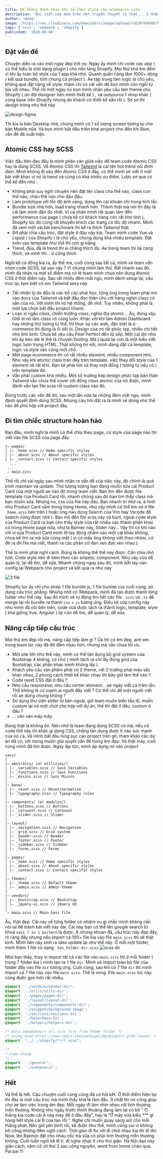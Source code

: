 ```yaml
---
title: Để không đánh nhau khi tổ chức style cho eCommerce site
description: 'Bài viết này dựa trên một truyền thuyết có thật... à nhầm một câu chuyện thực tế về cách mình và team đã cùng nhau giải quyết các vấn đề style khi làm một page eCommerce với khoảng 40+ screens ( desktop + mobile ). Bằng một cách thần kì nào đó không có cuộc đánh nhau nào xảy ra trong suốt quá trình code. Giờ thì bắt đầu thôi.'
author: 'Hưng'
image: 'https://res.cloudinary.com/kmacoders/image/upload/v1630769848/kmacoders.github.io/static/images/blog/2021/09/04-banner_oxfx2z.png'
tags: ['scss', 'webpack', 'shopify']
published: '2020-09-04'
---
```


## Đặt vấn đề
Chuyện diễn ra vào một ngày đẹp trời nọ. Ngày ấy mình chỉ code các app ( có thể hiểu là một dạng plugin ) cho nền tảng Shopify. Mọi thứ khá êm đềm vì khi ấy toàn bộ style của 1 app khá nhỏ. Quanh quẩn căng lắm 1000+ dòng ( kết quả bundle, tính chung cả project ). Ae tập trung làm logic là chủ yếu, không quá đặt nặng về style, thậm chí có vài vấn đề bọn mình còn ngồi tự bịa với nhau.
Thế rồi một ngày nọ bọn mình nhận yêu cầu làm theme cho Shopify ( do đội designer bên mình thiết kế ) , và outsource 1 shop khác ( cũng base trên Shopify nhưng do khách có thiết kế sẵn rồi ). Sơ sơ thì design trông như thế này 

![design figma](https://res.cloudinary.com/kmacoders/image/upload/v1630770598/kmacoders.github.io/static/images/blog/2021/09/04-design.png)

Thì kia là bản Desktop nhé, chúng mình có 1 số lượng screen tương tự cho bản Mobile nữa. Và bọn mình bắt đầu triển khai project cho đến khi Bùm, vấn đề đã xuất hiện.

## Atomic CSS hay SCSS
Việc đầu tiên đau đầu là mình phân vân giữa việc để team code Atomic CSS hay là dùng SCSS. Về Atomic CSS thì [Tailwind](https://tailwindcss.com/) là cái tên hot trend nổi đình đám. Mình không đi sâu đến Atomic CSS ở đây, có thể mình sẽ viết ở một bài viết khác vì nó là trend và cũng có khá nhiều ưu điểm. Lược sơ qua có thể kế đến như :

 - Không phải suy nghĩ chuyện nên đặt tên class cha thế nào, class con thế nào, cháu thế nào cho đau đầu.
 -  Làm prototype với tốc độ ánh sáng, dựng lên cái khuân chỉ trong tích tắc 
 - Bundle size nhẹ hơn, load trang nhanh hơn. Thành thật mà nói thì đây là cái làm mình đắn đo nhất. Vì cá nhân mình rất quan tâm đến performance của page ( chưa kể có khách hàng còn rất khó tính ), Shopify lúc đó cũng rất khuyến khích các trang có tốc độ nhanh. Mình đã xem một vài bài benchmark thì kể ra thích Tailwind thật.
 - Đỡ phải chia cấu trúc, đặt style ở đâu này kia. Team mình code Vue và Liquid ( của Shopify ) là chủ yếu, chúng dùng khá nhiều template. Đặt luôn vào template như thế thì còn gì bằng.
 - Trend, đùa, đã là trend thì ai chẳng thích đú. Ae trong team thì lại càng thích, và mình thì... ừ cũng thích.
 
 Ngồi kể cả đống kia ra, ấy thế mà, cuối cùng sau tất cả, mình và team vẫn chọn code SCSS, tại sao vậy ?
 Vì chúng mình làm thử. Rất nhanh sau đó, mình đã nhận ra một số điểm mà có lẽ team mình chưa nên dùng Atomic CSS ở thời điểm này. Sau rất nhiều đêm mất ngủ, mình đành setup lại, cấu trúc lại, tạm biệt cô em Tailwind sexy này 

- Tất nhiên lý do đầu là các bố các phải học, từng ông trong team phải mò vào docs của Tailwind và bắt đầu đọc thần chú với hàng nghìn class có sẵn của nó. Với mình thì nó hệ thống, dễ nhớ. Tuy nhiên, không phải là một lựa chọn bắt đầu project nhanh. 
 - Loạn xì ngậu class, chiến trường class, nghĩa địa atomic... Âu, đúng vậy. Giời ơi nó lắm class vô cùng luôn. Khác với khi làm Admin Dashboard hay những thứ tương tự thế, thì thực sự các web, đặc biệt là e-commerce thì đúng là ối dồi ôi. Design của nó rất phức tạp, nhiều chi tiết nhỏ lỉnh kỉnh. Chưa kể yêu cầu Pixel Perfect đến từ sếp. Một cái div nhỏ khi ấy kéo dài lê thê là chuyện thường. Mà Liquid lại còn là một kiểu viết logic luôn trong HTML. Thật không tin nổi, mình đang đặt cả template, logic và style vào cùng một chỗ.
 - Một page ecommerce thì có rất nhiều element, nhiều component nhỏ. Như vậy khi atomic class tràn đầy trên template, việc thay đổi style của 1 element sẽ rất khó. Bạn sẽ phải tìm và thay một đống ( tương tự nếu có ) trên template đó. 
- Vẫn phải custom khá nhiều. Một số trường hợp design phức tạp bản thân Tailwind vẫn chưa thể cover với đống class atomic của nó được, mình đành vẫn tạo file scss rồi custom class vào đó.

Đứng trước các vấn đề đó, sau một lần nữa lại những đêm mất ngủ, mình đành quyết định dùng SCSS. Nhưng câu hỏi đặt ra là mình sẽ dùng như thế nào để phù hợp với project đây.

## Đi tìm chiếc structure hoàn hảo
Ban đầu, mình nghĩ là mình có thể chia theo page, cứ style của page nào thì viết vào file SCSS của page đấy.

```
|– pages/  
| |– _home.scss // Home specific styles  
| |– _about.scss // About specific styles  
| |– _contact.scss // Contact specific styles  
  ...
 ...
 – main.scss
```

Thế rồi chỉ vài ngày sau mình nhận ra vấn đề của việc này, đó chính là quá trình maintain và update. Thử tượng tượng bạn đang muốn sửa cái Product Card của một người ae nào đó trong team viết. Bạn tìm đến được file template của Product Card rồi, nhanh chóng sau đó bạn tìm thấy class mà bạn muốn sửa. Nhưng no, css của file này đâu. Bạn nhanh trí nhớ ra, à hình như Product Card nằm trong trang Home, như vậy mình có thể tìm nó ở file `_home.scss` bên trên ( hoặc ông nào dùng Search của Vim hay Vscode để search cũng được nhé ). Bạn mò đến file scss này và bùm, ngoài code style của Product Card ra bạn còn thấy style của rất nhiều các thành phần khác có trong Home page nữa, như là Banner này, Slider này... Vậy thì có khi nào chỉ vì sửa Product Card mình lỡ tay động nhầm vào một cái khác không, chưa kể tìm ra mà sửa cũng mệt ( vì có mấy ông không viết theo nhóm, cứ đè ra đít file mà viết, thành ra các phần cứ đan xen đan xen nhau ).

Thế là mình phải nghĩ cách. Đúng là không thể thế này được. Cần chia nhỏ hơn. Code style nên đi kèm theo các snipets, component. Như vậy vừa dễ quản lý, lại dễ tìm, dễ sửa. Nhanh chóng ngay sau đó, mình bắt tay vào config lại Webpack cho project và kết quả ra như này

![3 file](https://res.cloudinary.com/kmacoders/image/upload/v1630772721/kmacoders.github.io/static/images/blog/2021/09/04-3-file.png)

Shopify lúc ấy chỉ cho phép 1 file bundle js, 1 file bunlde css cuối cùng, sử dụng cấu trúc phẳng. Nhưng nhờ có Webpack, mình đã tạo được thành từng folder như thế này. Sau đó mình sẽ tự động tìm hết các file `.scss` và `.ts` để merge lại rồi bundle ra thành `css` + `js` tương ứng.  Điều lợi của config này như mình đã nói bên trên, code vừa được tách ra thành logic, template, style ( khá giống Vue, Angular ) lại còn dễ tìm, dễ quản lý, dễ sửa.

## Nâng cấp tiếp cấu trúc

Mọi thứ êm đẹp rồi mà, nâng cấp tiếp làm gì ?
Ừa thì có êm đẹp, anh em trong team lúc này đã đỡ đấm nhau hơn, nhưng mà vẫn chưa tối ưu. 

 - Một site lớn như thế này, mình có thể tận dụng bộ grid system của Bootstrap 4 không, có chứ ( mình tách ra chỉ lấy đúng grid của Bootstrap, các phần khác mình không lấy ). 
 - Khách yêu cầu sản phẩm phải có 2 theme, với 2 trường phái màu sắc khác nhau, 2 phong cách thiết kế khác nhau thì bây giờ làm thế nào ?
 -  Code reset CSS đặt ở đâu ?
 - Nhu cầu responsive, nhu cầu center element... ae ngày viết cả trăm lần. Thế không lẽ cứ mạnh ai người đấy viết ? Có thể chỉ để một người viết rồi ae dùng chung không ?
 - Sử dụng thư viện slider từ bên ngoài, giờ team muốn biến tấu đi, muốn custom lại nó một chút cho hợp với dự án, thế thì đặt ở đâu, custom ở đâu ?
 - ... vân vân mây mây
 
 Đúng thật là không ổn. Nên nhớ là team đang dùng SCSS cơ mà, nếu cứ code thế này thì khác gì dùng CSS, chẳng tận dụng được tí nào sức mạnh của nó cả. 
 Và mình bắt đầu lùng sục các project trên git, tham khảo các dự án đã có, với mong muốn giải quyết vấn đề trong êm đẹp. Và thật may, cuối cùng mình đã tìm được. Ngay lập tức, mình áp dụng nó vào project 
 ```
 sass/  
|  
|– abstracts/ (or utilities/)  
| |– _variables.scss // Sass Variables  
| |– _functions.scss // Sass Functions  
| |– _mixins.scss // Sass Mixins  
|  
|– base/  
| |– _reset.scss // Reset/normalize  
| |– _typography.scss // Typography rules  
|  
|– components/ (or modules/)  
| |– _buttons.scss // Buttons  
| |– _carousel.scss // Carousel  
| |– _slider.scss // Slider  
|  
|– layout/  
| |– _navigation.scss // Navigation  
| |– _grid.scss // Grid system  
| |– _header.scss // Header  
| |– _footer.scss // Footer  
| |– _sidebar.scss // Sidebar  
| |– _forms.scss // Forms  
|  
|– pages/  
| |– _home.scss // Home specific styles  
| |– _about.scss // About specific styles  
| |– _contact.scss // Contact specific styles  
|  
|– themes/  
| |– _theme.scss // Default theme  
| |– _admin.scss // Admin theme  
|  
|– vendors/  
| |– _bootstrap.scss // Bootstrap  
| |– _jquery-ui.scss // jQuery UI  
|  
`– main.scss // Main Sass file
 ```
 
 Ầu, thật đẹp. Cái này về từng folder có nhiệm vụ gì chắc mình không cần nói lại để tránh bài viết này dài. Cái này bạn có thể lên google search từ khoá ` sass 7 in 1 partern ` là được. 
 À nhưng khoan đã, cấu trúc này đẹp đấy, rõ ràng đấy nhưng nếu import  cả 100+ file kia vào file `main.scss` thì sẽ thật kinh. Mình liền nảy sinh ra idea update lại như thế này. Ở mỗi một folder, mình thêm 1 file có dạng `_ten_folder-dir.scss`
 ![scss dir](https://res.cloudinary.com/kmacoders/image/upload/v1630774433/kmacoders.github.io/static/images/blog/2021/09/04-scss-dir.png)
 
 Như bạn thấy, thay vì import tất cả các file vào `main.scss` thì ở mỗi folder ( trong 7 folder kia ) mình tạo ra 1 file `dir`.  Mình sẽ import toàn bộ file của folder đấy vào file `dir` tương ứng. Cuối cùng, sau khi có 7 file `dir` thì mình import cả 7 file này vào file `main.scss`. Thế là xong. File `main.scss` lúc này cũng đươc gọn hơn rất nhiều.
```scss
@import  './vendors/vendor-dir';
@import  './utils/utils-dir';
@import  './pages/pages-dir';
@import  './layout/layout-dir';
@import  './components/components-dir';
@import  './snippet/background-image';
@import  './sections/sections-dir';
@import  './base/base-dir';
@import  './helpers/helpers-dir';

/* Auto impo@import all scss file from Theme folder */
/* Using @see https://www.npmjs.com/package/impo@import-glob-loader */
@import  "../../shopify/**/*.scss";

/*
* Code chung
*/
@import  './general';
@import  './vueGeneral';
```

## Hết
Và thế là hết. Câu chuyện cuối cùng cũng đã có hồi kết.
Ở thời điểm hiện tại thì đây là một cấu trúc mà mình thấy khá là tâm đắc. Ít nhất thì nó cũng giúp cho ae làm việc trong êm đẹp. Mỗi ngày đi làm nhìn nhau với tình thương mến thương. Không như ngày trước thỉnh thoảng đang làm lại có bố " Ơ thằng kia code cái A này mày để ở đâu đấy", hay là "Ơ mày sửa kiểu *** gì hỏng hết style cái B của tao rồi ". Nghe chỉ muốn quay sang sút cho mỗi thằng phát.
Nên giờ yên bình rồi, kể được như thế, mình cũng vui vì không bõ công những đêm nghĩ cách. Thời gian đi fix với đi chửi nhau kia thì đi lên Now, lên Baemin đặt cho nhau cốc trà sữa có phải tình thương mến thương không.
Cuối tuần ngồi kể lể tí, đi nghe nhạc tí cho thư giãn. Hà Nội dạo này giãn cách, năm cô vít thứ 2 sau công nguyên,  word from home chán quá.
Pai pai !!!
